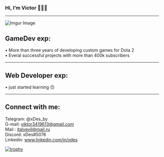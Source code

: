 ### Hi, I’m Victor 👋👋👋
<hr />

![Imgur Image](https://imgur.com/MvCXdAS.jpg)

## GameDev exp:
&#8226; More than three years of developing custom games for Dota 2 <br/>
&#8226; Everal successful projects with more than 400k subscribers

<hr /> 

## Web Developer exp:
&#8226; just started learning &#128579;

<hr /> 

## Connect with me:
Telegram: @xDes_by <br/>
G-mail: viktor3419613@gmail.com <br/>
Mail : italyevil@mail.ru <br/>
Discord: xDes#5076 <br/>
Linkedin: www.linkedin.com/in/xdes <br/>


[![trophy](https://github-profile-trophy.vercel.app/?username=xDes-by&theme=onedark)](https://github.com/ryo-ma/github-profile-trophy)
